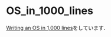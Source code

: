 # OS_in_1000_lines
[Writing an OS in 1,000 lines](https://operating-system-in-1000-lines.vercel.app/ja/welcome)をしています．